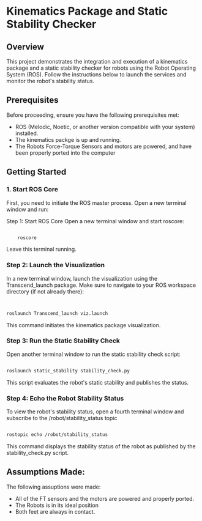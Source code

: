 # Kinematics Package and Static Stability Checker

## Overview

This project demonstrates the integration and execution of a kinematics package and a static stability checker for robots using the Robot Operating System (ROS). Follow the instructions below to launch the services and monitor the robot's stability status.

## Prerequisites

Before proceeding, ensure you have the following prerequisites met:
- ROS (Melodic, Noetic, or another version compatible with your system) installed.
- The kinematics packge is up and running.
- The Robots Force-Torque Sensors and motors are powered, and have been properly ported into the computer

## Getting Started

### 1. Start ROS Core

First, you need to initiate the ROS master process. Open a new terminal window and run:


Step 1: Start ROS Core
Open a new terminal window and start roscore:
```bash

    roscore

```

Leave this terminal running.

### Step 2: Launch the Visualization
In a new terminal window, launch the visualization using the Transcend_launch package. Make sure to navigate to your ROS workspace directory (if not already there):


```bash


roslaunch Transcend_launch viz.launch

```
This command initiates the kinematics package visualization.


### Step 3: Run the Static Stability Check
Open another terminal window to run the static stability check script:

```bash

roslaunch static_stability stability_check.py

```

This script evaluates the robot's static stability and publishes the status.


### Step 4: Echo the Robot Stability Status
To view the robot's stability status, open a fourth terminal window and subscribe to the /robot/stability_status topic

```bash

rostopic echo /robot/stability_status

```
This command displays the stability status of the robot as published by the stability_check.py script.

## Assumptions Made:

The following assuptions were made:
-   All of the FT sensors and the motors are powered and properly ported.
-   The Robots is in its ideal position
-   Both feet are always in contact.